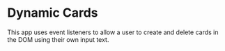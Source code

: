 # Dynamic Cards

This app uses event listeners to allow a user to create and delete cards in the DOM using their own input text.
